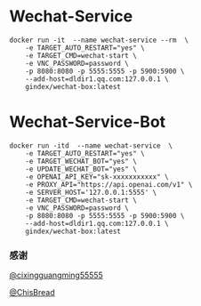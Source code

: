 # Wechat-Service
```shell
docker run -it  --name wechat-service --rm  \
    -e TARGET_AUTO_RESTART="yes" \
    -e TARGET_CMD=wechat-start \
    -e VNC_PASSWORD=password \
    -p 8080:8080 -p 5555:5555 -p 5900:5900 \
    --add-host=dldir1.qq.com:127.0.0.1 \
    gindex/wechat-box:latest
```

# Wechat-Service-Bot

```shell
docker run -itd  --name wechat-service  \
    -e TARGET_AUTO_RESTART="yes" \
    -e TARGET_WECHAT_BOT="yes" \
    -e UPDATE_WECHAT_BOT="yes" \
    -e OPENAI_API_KEY="sk-xxxxxxxxxxx" \
    -e PROXY_API="https://api.openai.com/v1" \
    -e SERVER_HOST='127.0.0.1:5555' \
    -e TARGET_CMD=wechat-start \
    -e VNC_PASSWORD=password \
    -p 8080:8080 -p 5555:5555 -p 5900:5900 \
    --add-host=dldir1.qq.com:127.0.0.1 \
    gindex/wechat-box:latest
```


### 感谢

[@cixingguangming55555](https://github.com/cixingguangming55555/wechat-bot)

[@ChisBread](https://github.com/ChisBread/wechat-service)
